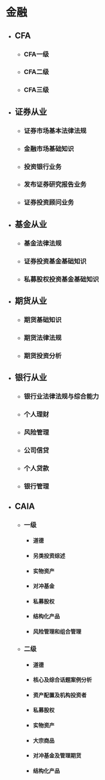# 金融
* ## CFA
    * ### CFA一级
    * ### CFA二级
    * ### CFA三级
* ## 证券从业
    * ### 证券市场基本法律法规
    * ### 金融市场基础知识
    * ### 投资银行业务
    * ### 发布证券研究报告业务
    * ### 证券投资顾问业务
* ## 基金从业
    * ### 基金法律法规
    * ### 证券投资基金基础知识
    * ### 私募股权投资基金基础知识
* ## 期货从业
    * ### 期货基础知识
    * ### 期货法律法规
    * ### 期货投资分析
* ## 银行从业
    * ### 银行业法律法规与综合能力
    * ### 个人理财
    * ### 风险管理
    * ### 公司信贷
    * ### 个人贷款
    * ### 银行管理
* ## CAIA
    * ### 一级
        * #### 道德
        * #### 另类投资综述
        * #### 实物资产
        * #### 对冲基金
        * #### 私募股权
        * #### 结构化产品
        * #### 风险管理和组合管理
    * ### 二级
        * #### 道德
        * #### 核心及综合话题案例分析
        * #### 资产配置及机构投资者
        * #### 私募股权
        * #### 实物资产
        * #### 大宗商品
        * #### 对冲基金及管理期货
        * #### 结构化产品
